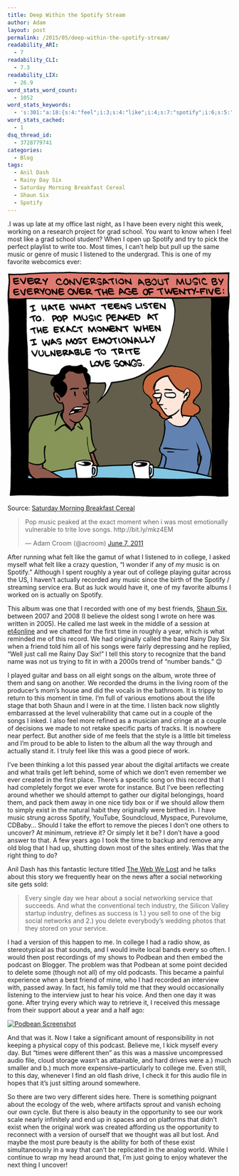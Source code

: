 ```yaml
---
title: Deep Within the Spotify Stream
author: Adam
layout: post
permalink: /2015/05/deep-within-the-spotify-stream/
readability_ARI:
  - 7
readability_CLI:
  - 7.3
readability_LIX:
  - 26.9
word_stats_word_count:
  - 1052
word_stats_keywords:
  - 's:301:"a:18:{s:4:"feel";i:3;s:4:"like";i:4;s:7:"spotify";i:6;s:5:"music";i:5;s:7:"college";i:4;s:4:"year";i:4;s:8:"actually";i:3;s:8:"recorded";i:4;s:7:"service";i:3;s:5:"album";i:4;s:5:"wrote";i:3;s:4:"time";i:4;s:5:"songs";i:3;s:4:"just";i:4;s:4:"work";i:3;s:5:"exist";i:3;s:4:"hear";i:3;s:6:"social";i:3;}";'
word_stats_cached:
  - 1
dsq_thread_id:
  - 3728779741
categories:
  - Blog
tags:
  - Anil Dash
  - Rainy Day Six
  - Saturday Morning Breakfast Cereal
  - Shaun Six
  - Spotify
---
```

.I was up late at my office last night, as I have been every night this week, working on a research project for grad school. You want to know when I feel most like a grad school student? When I open up Spotify and try to pick the perfect playlist to write too. Most times, I can&#8217;t help but pull up the same music or genre of music I listened to the undergrad. This is one of my favorite webcomics ever:

<div id="attachment_558" style="width: 510px" class="wp-caption aligncenter">
  <a href="/uploads/2015/05/every-conversation-about-music-by-everyone-over-t-10604-1306112200-25.jpg"><img class="wp-image-558 size-full" src="/uploads/2015/05/every-conversation-about-music-by-everyone-over-t-10604-1306112200-25.jpg" alt="I hate what teens listen to. Pop music peaked at the exact moment when I was most emotionally vulnerable to trite love songs." width="500" height="506" /></a>

  <p class="wp-caption-text">
    Source: <a href="http://www.smbc-comics.com/?db=comics&id=2253#comic">Saturday Morning Breakfast Cereal</a>
  </p>
</div>

<blockquote class="twitter-tweet" width="550">
  <p lang="en" dir="ltr">
    Pop music peaked at the exact moment when i was most emotionally vulnerable to trite love songs. http://bit.ly/mkz4EM
  </p>

  <p>
    &mdash; Adam Croom (@acroom) <a href="https://twitter.com/acroom/status/78091034487308288">June 7, 2011</a>
  </p>
</blockquote>



After running what felt like the gamut of what I listened to in college, I asked myself what felt like a crazy question, &#8220;I wonder if any of *my* music is on Spotify.&#8221; Although I spent roughly a year out of college playing guitar across the US, I haven&#8217;t actually recorded any music since the birth of the Spotify / streaming service era. But as luck would have it, one of my favorite albums I worked on is actually on Spotify.



This album was one that I recorded with one of my best friends, <a href="https://plus.google.com/106488475570598793727/posts" target="_blank">Shaun Six</a>, between 2007 and 2008 (I believe the oldest song I wrote on here was written in 2005). He called me last week in the middle of a session at <a href="http://adamcroom.com/2015/04/reflecting-on-et4online-2015/" target="_blank">et4online</a> and we chatted for the first time in roughly a year, which is what reminded me of this record. We had originally called the band Rainy Day Six when a friend told him all of his songs were fairly depressing and he replied, &#8220;Well just call me Rainy Day Six!&#8221; I tell this story to recognize that the band name was not us trying to fit in with a 2000s trend of &#8220;number bands.&#8221; 😉

I played guitar and bass on all eight songs on the album, wrote three of them and sang on another. We recorded the drums in the living room of the producer&#8217;s mom&#8217;s house and did the vocals in the bathroom. It is trippy to return to this moment in time. I&#8217;m full of various emotions about the life stage that both Shaun and I were in at the time. I listen back now slightly embarrassed at the level vulnerability that came out in a couple of the songs I inked. I also feel more refined as a musician and cringe at a couple of decisions we made to not retake specific parts of tracks. It is nowhere near perfect. But another side of me feels that the style is a little bit timeless and I&#8217;m proud to be able to listen to the album all the way through and actually stand it. I truly feel like this was a good piece of work.

I&#8217;ve been thinking a lot this passed year about the digital artifacts we create and what trails get left behind, some of which we don&#8217;t even remember we ever created in the first place. There&#8217;s a specific song on this record that I had completely forgot we ever wrote for instance. But I&#8217;ve been reflecting around whether we should attempt to gather our digital belongings, hoard them, and pack them away in one nice tidy box or if we should allow them to simply exist in the natural habit they originally were birthed in. I have music strung across Spotify, YouTube, Soundcloud, Myspace, Purevolume, CDBaby&#8230; Should I take the effort to remove the pieces I don&#8217;t one others to uncover? At minimum, retrieve it? Or simply let it be? I don&#8217;t have a good answer to that. A few years ago I took the time to backup and remove any old blog that I had up, shutting down most of the sites entirely. Was that the right thing to do?

Anil Dash has this fantastic lecture titled <a href="https://www.youtube.com/watch?v=9KKMnoTTHJk" target="_blank">The Web We Lost</a> and he talks about this story we frequently hear on the news after a social networking site gets sold:

> Every single day we hear about a social networking service that succeeds. And what the conventional tech industry, the Silicon Valley startup industry, defines as success is 1.) you sell to one of the big social networks and 2.) you delete everybody&#8217;s wedding photos that they stored on your service.

I had a version of this happen to me. In college I had a radio show, as stereotypical as that sounds, and I would invite local bands every so often. I would then post recordings of my shows to Podbean and then embed the podcast on Blogger. The problem was that Podbean at some point decided to delete some (though not all) of my old podcasts. This became a painful experience when a best friend of mine, who I had recorded an interview with, passed away. In fact, his family told me that they would occasionally listening to the interview just to hear his voice. And then one day it was gone. After trying every which way to retrieve it, I received this message from their support about a year and a half ago:

[<img class=" size-full wp-image-563 aligncenter" src="http://adamcroom.com/wp-content/uploads/2015/05/Screen-Shot-2015-05-01-at-1.48.49-PM.png" alt="Podbean Screenshot" width="629" height="411" />][1]

And that was it. Now I take a significant amount of responsibility in not keeping a physical copy of this podcast. Believe me, I kick myself every day. But &#8220;times were different then&#8221; as this was a massive uncompressed audio file, cloud storage wasn&#8217;t as attainable, and hard drives were a.) much smaller and b.) much more expensive&#8211;particularly to college me. Even still, to this day, whenever I find an old flash drive, I check it for this audio file in hopes that it&#8217;s just sitting around somewhere.

So there are two very different sides here. There is something poignant about the ecology of the web, where artifacts sprout and vanish echoing our own cycle. But there is also beauty in the opportunity to see our work scale nearly infinitely and end up in spaces and on platforms that didn&#8217;t exist when the original work was created affording us the opportunity to reconnect with a version of ourself that we thought was all but lost. And maybe the most pure beauty is the ability for both of these exist simultaneously in a way that can&#8217;t be replicated in the analog world. While I continue to wrap my head around that, I&#8217;m just going to enjoy whatever the next thing I uncover!

 [1]: http://adamcroom.com/wp-content/uploads/2015/05/Screen-Shot-2015-05-01-at-1.48.49-PM.png

